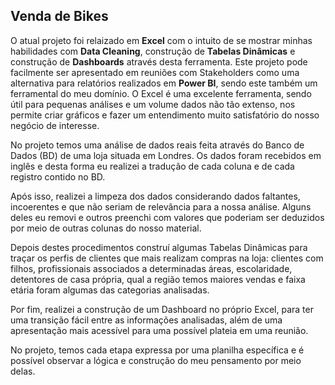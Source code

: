 ## Venda de Bikes

O atual projeto foi relaizado em **Excel** com o intuito de se mostrar minhas habilidades com **Data Cleaning**, construção de **Tabelas Dinâmicas** e construção de **Dashboards** através desta ferramenta.
Este projeto pode facilmente ser apresentado em reuniões com Stakeholders como uma alternativa para relatórios realizados em **Power BI**, sendo este também um ferramental do meu domínio.
O Excel é uma excelente ferramenta, sendo útil para pequenas análises e um volume dados não tão extenso, nos permite criar gráficos e fazer um entendimento muito satisfatório do nosso negócio de interesse.

No projeto temos uma análise de dados reais feita através do Banco de Dados (BD) de uma loja situada em Londres. Os dados foram recebidos em inglês e desta forma eu realizei a tradução de cada coluna e de cada registro contido no BD.

Após isso, realizei a limpeza dos dados considerando dados faltantes, incoerentes e que não seriam de relevância para a nossa análise. Alguns deles eu removi e outros preenchi com valores que poderiam ser deduzidos por meio de outras colunas do nosso material.

Depois destes procedimentos construí algumas Tabelas Dinâmicas para traçar os perfis de clientes que mais realizam compras na loja: clientes com filhos, profissionais associados a determinadas áreas, escolaridade, detentores de casa própria, qual a região temos maiores vendas e faixa etária foram algumas das categorias analisadas.

Por fim, realizei a construção de um Dashboard no próprio Excel, para ter uma transição fácil entre as informações analisadas, além de uma apresentação mais acessível para uma possível plateia em uma reunião.

No projeto, temos cada etapa expressa por uma planilha específica e é possível observar a lógica e construção do meu pensamento por meio delas.

